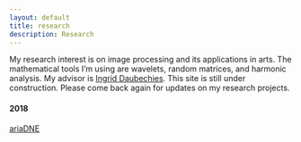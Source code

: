 ```yaml
---
layout: default
title: research
description: Research
---
```


My research interest is on image processing and its applications in arts. The mathematical tools I’m using are wavelets, random matrices, and harmonic analysis. My advisor is [Ingrid Daubechies](https://math.duke.edu/people/ingrid-daubechies). This site is still under construction. Please come back again for updates on my research projects. 

#### 2018

[ariaDNE](/ariadne.html) <br />
